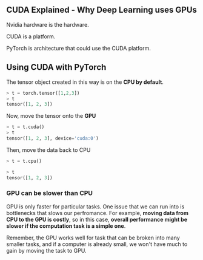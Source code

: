 ## CUDA Explained - Why Deep Learning uses GPUs

Nvidia hardware is the hardware.

CUDA is a platform.

PyTorch is architecture that could use the CUDA platform.

## Using CUDA with PyTorch

The tensor object created in this way is on the **CPU by default**.

```python
> t = torch.tensor([1,2,3])
> t
tensor([1, 2, 3])
```

Now, move the tensor onto the **GPU**

```python
> t = t.cuda()
> t
tensor([1, 2, 3], device='cuda:0')
```

Then, move the data back to CPU

```python
> t = t.cpu()

> t
tensor([1, 2, 3])
```

### GPU can be slower than CPU

GPU is only faster for particular tasks. One issue that we can run into is bottlenecks that slows our perfromance. For example, **moving data from CPU to the GPU is costly**, so in this case, **overall performance might be slower if the computation task is a simple one**.

Remember, the GPU works well for task that can be broken into many smaller tasks, and if a computer is already small, we won't have much to gain by moving the task to GPU.
